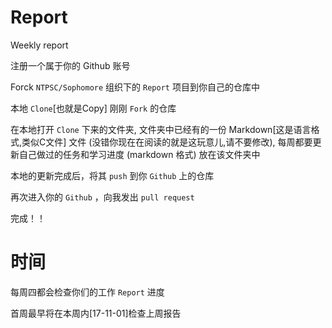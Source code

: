 # Report
Weekly report

注册一个属于你的 Github 账号

Forck `NTPSC/Sophomore` 组织下的 `Report` 项目到你自己的仓库中

本地 `Clone`[也就是Copy] 刚刚 `Fork` 的仓库

在本地打开 `Clone` 下来的文件夹, 文件夹中已经有的一份 Markdown[这是语言格式,类似C文件] 文件 (没错你现在在阅读的就是这玩意儿,请不要修改), 每周都要更新自己做过的任务和学习进度 (markdown 格式) 放在该文件夹中

本地的更新完成后，将其 `push` 到你 `Github` 上的仓库

再次进入你的 `Github` ，向我发出 `pull request`

完成！！

# 时间
每周四都会检查你们的工作 `Report` 进度

首周最早将在本周内[17-11-01]检查上周报告
